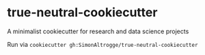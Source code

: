 # true-neutral-cookiecutter
A minimalist cookiecutter for research and data science projects

Run via `cookiecutter gh:SimonAltrogge/true-neutral-cookiecutter`
